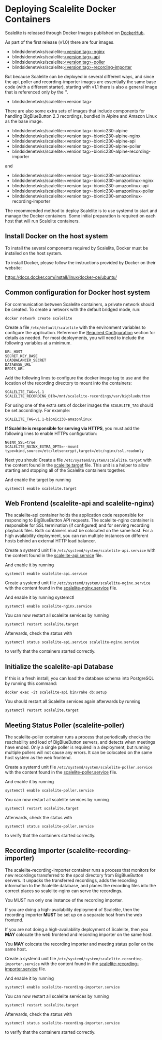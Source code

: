# Deploying Scalelite Docker Containers

Scalelite is released through Docker Images published on [DockerHub](https://hub.docker.com/r/blindsidenetwks/scalelite).

As part of the first release (v1.0) there are four images.

- blindsidenetwks/scalelite:[\<version tag>-nginx](#web-frontend-scalelite-api-and-scalelite-nginx)
- blindsidenetwks/scalelite:[\<version tag>-api](#web-frontend-scalelite-api-and-scalelite-nginx)
- blindsidenetwks/scalelite:[\<version tag>-poller](#meeting-status-poller-scalelite-poller)
- blindsidenetwks/scalelite:[\<version tag>-recording-importer](#recording-importer-scalelite-recording-importer)

But because Scalelite can be deployed in several different ways, and since the api, poller and recording-importer images are essentially the same base code (with a different starter), starting with v1.1 there is also a general image that is referenced only by the '<version tag>'.

- blindsidenetwks/scalelite:\<version tag>

There are also some extra sets of images that include components for handling BigBlueButton 2.3 recordings, bundled in Alpine and Amazon Linux as the base image.

- blindsidenetwks/scalelite:\<version tag>-bionic230-alpine
- blindsidenetwks/scalelite:\<version tag>-bionic230-alpine-nginx
- blindsidenetwks/scalelite:\<version tag>-bionic230-alpine-api
- blindsidenetwks/scalelite:\<version tag>-bionic230-alpine-poller
- blindsidenetwks/scalelite:\<version tag>-bionic230-alpine-recording-importer

and

- blindsidenetwks/scalelite:\<version tag>-bionic230-amazonlinux
- blindsidenetwks/scalelite:\<version tag>-bionic230-amazonlinux-nginx
- blindsidenetwks/scalelite:\<version tag>-bionic230-amazonlinux-api
- blindsidenetwks/scalelite:\<version tag>-bionic230-amazonlinux-poller
- blindsidenetwks/scalelite:\<version tag>-bionic230-amazonlinux-recording-importer

The recommended method to deploy Scalelite is to use systemd to start and manage the Docker containers. Some initial preparation is required on each host that will run Scalelite containers.

## Install Docker on the host system
To install the several components required by Scalelite, Docker must be installed on the host system.

To install Docker, please follow the instructions provided by Docker on their website:

https://docs.docker.com/install/linux/docker-ce/ubuntu/

## Common configuration for Docker host system
For communication between Scalelite containers, a private network should be created. To create a network with the default bridged mode, run:

`docker network create scalelite`

Create a file `/etc/default/scalelite` with the environment variables to configure the application. Reference the [Required Configuration](README.md#required) section for details as needed. For most deployments, you will need to include the following variables at a minimum.

```
URL_HOST
SECRET_KEY_BASE
LOADBALANCER_SECRET
DATABASE_URL
REDIS_URL
```

Add the following lines to configure the docker image tag to use and the location of the recording directory to mount into the containers:

```
SCALELITE_TAG=v1.1
SCALELITE_RECORDING_DIR=/mnt/scalelite-recordings/var/bigbluebutton
```

For using one of the extra sets of docker images the `SCALELITE_TAG` should be set accordingly. For example:

```
SCALELITE_TAG=v1.1-bionic230-amazonlinux
```

**If Scalelite is responsible for serving via HTTPS**, you must add the following lines to enable HTTPs configuration:

```
NGINX_SSL=true
SCALELITE_NGINX_EXTRA_OPTS=--mount type=bind,source=/etc/letsencrypt,target=/etc/nginx/ssl,readonly
```

Next you should Create a file `/etc/systemd/system/scalelite.target` with the content found in the [scalelite.target](systemd/scalelite.target) file. This unit is a helper to allow starting and stopping all of the Scalelite containers together.

And enable the target by running

`systemctl enable scalelite.target`

## Web Frontend (scalelite-api and scalelite-nginx)

The scalelite-api container holds the application code responsible for responding to BigBlueButton API requests. The scalelite-nginx container is responsible for SSL termination (if configured) and for serving recording playback files. Both containers must be colocated on the same host. For a high availability deployment, you can run multiple instances on different hosts behind an external HTTP load balancer.

Create a systemd unit file `/etc/systemd/system/scalelite-api.service` with the content found in the [scalelite-api.service](systemd/scalelite-api.service) file.

And enable it by running

`systemctl enable scalelite-api.service`

Create a systemd unit file `/etc/systemd/system/scalelite-nginx.service` with the content found in the [scalelite-nginx.service](systemd/scalelite-nginx.service) file.

And enable it by running systemctl

`systemctl enable scalelite-nginx.service`

You can now restart all scalelite services by running

`systemctl restart scalelite.target`

Afterwards, check the status with

`systemctl status scalelite-api.service scalelite-nginx.service`

to verify that the containers started correctly.

## Initialize the scalelite-api Database

If this is a fresh install, you can load the database schema into PostgreSQL by running this command:

`docker exec -it scalelite-api bin/rake db:setup`

You should restart all Scalelite services again afterwards by running

`systemctl restart scalelite.target`

## Meeting Status Poller (scalelite-poller)
The scalelite-poller container runs a process that periodically checks the reachability and load of BigBlueButton servers, and detects when meetings have ended.
Only a single poller is required in a deployment, but running multiple pollers will not cause any errors. It can be colocated on the same host system as the web frontend.

Create a systemd unit file `/etc/systemd/system/scalelite-poller.service` with the content found in the [scalelite-poller.service](systemd/scalelite-poller.service) file.

And enable it by running

`systemctl enable scalelite-poller.service`

You can now restart all scalelite services by running

`systemctl restart scalelite.target`

Afterwards, check the status with

`systemctl status scalelite-poller.service`

to verify that the containers started correctly.

## Recording Importer (scalelite-recording-importer)
The scalelite-recording-importer container runs a process that monitors for new recordings transferred to the spool directory from BigBlueButton servers. It unpacks the transferred recordings, adds the recording information to the Scalelite database, and places the recording files into the correct places so scalelite-nginx can serve the recordings.

You MUST run only one instance of the recording importer.

If you are doing a high-availability deployment of Scalelite, then the recording importer **MUST** be set up on a separate host from the web frontend.

If you are not doing a high-availability deployment of Scalelite, then you **MAY** colocate the web frontend and recording importer on the same host.

You **MAY** colocate the recording importer and meeting status poller on the same host.

Create a systemd unit file `/etc/systemd/system/scalelite-recording-importer.service` with the content found in the [scalelite-recording-importer.service](systemd/scalelite-recording-importer.service) file.

And enable it by running

`systemctl enable scalelite-recording-importer.service`

You can now restart all scalelite services by running

`systemctl restart scalelite.target`

Afterwards, check the status with

`systemctl status scalelite-recording-importer.service`

to verify that the containers started correctly.
